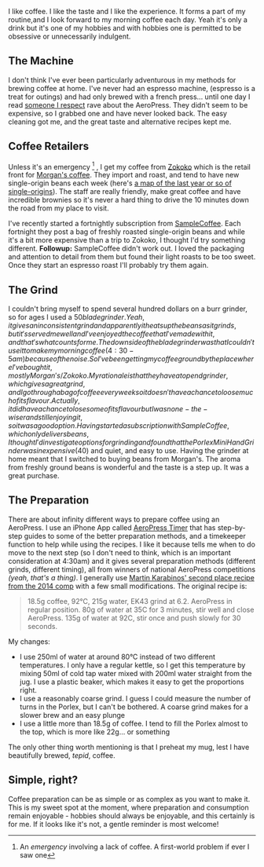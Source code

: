 <!--
.. title: Coffee at home
.. slug: coffee-at-home
.. date: 2015/07/12 15:55:47
.. tags: 
.. spellcheck_exceptions: cah,Karabinos, AeroPress, Zokoko, SampleCoffee, Porlex, EK,iPhone
.. is_orphan: False
.. link:
.. description:
-->

I like coffee. I like the taste and I like the experience. It forms a part of my routine,and I look forward to my morning coffee each day. Yeah it's only a drink but it's one of my hobbies and with hobbies one is permitted to be obsessive or unnecessarily indulgent. 

## The Machine
I don't think I've ever been particularly adventurous in my methods for brewing coffee at home. I've never had an espresso machine, (espresso is a treat for outings) and had only brewed with a french press... until one day I read [someone I respect](https://www.marco.org/2012/07/30/iced-coffee-with-aeropress) rave about the AeroPress. They didn't seem to be expensive, so I grabbed one and have never looked back. The easy cleaning got me, and the great taste and alternative recipes kept me.

## Coffee Retailers
Unless it's an emergency [^cah-1] , I get my coffee from [Zokoko](http://www.zokoko.com/) which is the retail front for [Morgan's coffee](http://www.morganscoffee.com/). They import and roast, and tend to have new single-origin beans each week (here's [a map of the last year or so of single-origins](/posts/coffee-geolocation-and-maps.html)). The staff are really friendly, make great coffee and have incredible brownies so it's never a hard thing to drive the 10 minutes down the road from my place to visit.

I've recently started a fortnightly subscription from [SampleCoffee](https://samplecoffee.com.au). Each fortnight they post a bag of freshly roasted single-origin beans and while it's a bit more expensive than a trip to Zokoko, I thought I'd try something different. **Followup:** SampleCoffee didn't work out. I loved the packaging and attention to detail from them but found their light roasts to be too sweet. Once they start an espresso roast I'll probably try them again.



## The Grind 
I couldn't bring myself to spend several hundred dollars on a burr grinder, so for ages I used a $50 blade grinder. Yeah, it gives an inconsistent grind and apparently it heats up the beans as it grinds, but it's served me well and I've enjoyed the coffee that I've made with it, and that's what counts for me. The downside of the blade grinder was that I couldn't use it to make my morning coffee (4:30-5am) because of the noise. So I've been getting my coffee ground by the place where I've bought it, mostly Morgan's/Zokoko. My rationale is that they have a top end grinder, which gives a great grind, and I go through a bag of coffee every week so it doesn't have a chance to loose much of its flavour. Actually, it did have a chance to lose some of its flavour but I was none-the-wiser and still enjoying it, so it was a good option. Having started a subscription with SampleCoffee, which only delivers beans, I thought I'd investigate options for grinding and found that the Porlex Mini Hand Grinder was inexpensive ($40) and quiet, and easy to use. Having the grinder at home meant that I switched to buying beans from Morgan's. The aroma from freshly ground beans is wonderful and the taste is a step up. It was a great purchase.

## The Preparation
There are about infinity different ways to prepare coffee using an AeroPress. I use an iPhone App called [AeroPress Timer](https://itunes.apple.com/us/app/aeropress-timer-for-aerobies/id602496538?mt=8) that has step-by-step guides to some of the better preparation methods, and a timekeeper function to help while using the recipes. I like it because tells me when to do move to the next step (so I don't need to think, which is an important consideration at 4:30am) and it gives several preparation methods (different grinds, different timing), all from winners of national AeroPress competitions *(yeah, that's a thing)*. I generally use [Martin Karabinos' second place recipe from the 2014 comp](http://www.worldaeropresschampionship.com/recipes/) with a few small modifications. The original recipe is:

> 18.5g coffee, 92℃, 215g water, EK43 grind at 6.2.
> AeroPress in regular position.
> 80g of water at 35C for 3 minutes, stir well and close AeroPress.
> 135g of water at 92C, stir once and push slowly for 30 seconds.

My changes:

* I use 250ml of water at around 80&deg;C instead of two different temperatures. I only have a regular kettle, so I get this temperature by mixing 50ml of cold tap water mixed with 200ml water straight from the jug. I use a plastic beaker, which makes it easy to get the proportions right. 
* I use a reasonably coarse grind. I guess I could measure the number of turns in the Porlex, but I can't be bothered. A coarse grind makes for a slower brew and an easy plunge
* I use a little more than 18.5g of coffee. I tend to fill the Porlex almost to the top, which is more like 22g... or something

The only other thing worth mentioning is that I preheat my mug, lest I have beautifully brewed, *tepid*, coffee.

## Simple, right?

Coffee preparation can be as simple or as complex as you want to make it. This is my sweet spot at the moment, where preparation and consumption remain enjoyable - hobbies should always be enjoyable, and this certainly is for me. If it looks like it's not, a gentle reminder is most welcome!


[^cah-1]: An *emergency* involving a lack of coffee. A first-world problem if ever I saw one
